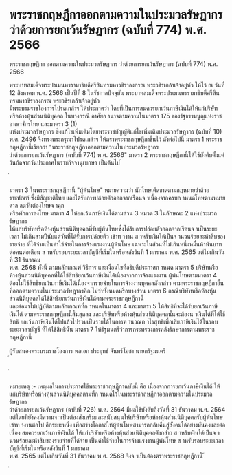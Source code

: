 
# พระราชกฤษฎีกาออกตามความในประมวลรัษฎากร ว่าด้วยการยกเว้นรัษฎากร (ฉบับที่ 774) พ.ศ. 2566
      
      

      
      

 
 
พระราชกฤษฎีกา 
ออกตามความในประมวลรัษฎากร 
ว่าด้วยการยกเว้นรัษฎากร  (ฉบับที่  774) 
พ.ศ.  2566 
 
 
พระบาทสมเด็จพระปรเมนทรรามาธิบดีศรีสินทรมหาวชิราลงกรณ 
พระวชิรเกล้าเจ้าอยู่หัว 
ให้ไว้  ณ  วันที่  12  สิงหาคม  พ.ศ.  2566 
เป็นปีที่  8  ในรัชกาลปัจจุบัน 
พระบาทสมเด็จพระปรเมนทรรามาธิบดีศรีสินทรมหาวชิราลงกรณ  พระวชิรเกล้าเจ้าอยู่หัว   
มีพระบรมราชโองการโปรดเกล้าฯ  ให้ประกาศว่า 
โดยที่เป็นการสมควรยกเว้นภาษีเงินได้ให้แก่บริษัทหรือห้างหุ้นส่วนนิติบุคคล  ในบางกรณี 
อาศัยอ านาจตามความในมาตรา  175  ของรัฐธรรมนูญแห่งราชอาณาจักรไทย  และมาตรา  3  (1)   
แห่งประมวลรัษฎากร  ซึ่งแก้ไขเพิ่มเติมโดยพระราชบัญญัติแก้ไขเพิ่มเติมประมวลรัษฎากร  (ฉบับที่  10)   
พ.ศ.  2496  จึงทรงพระกรุณาโปรดเกล้าฯ  ให้ตราพระราชกฤษฎีกาขึ้นไว้  ดังต่อไปนี้ 
มาตรา 1 พระราชกฤษฎีกานี้เรียกว่า  "พระราชกฤษฎีกาออกตามความในประมวลรัษฎากร   
ว่าด้วยการยกเว้นรัษฎากร  (ฉบับที่  774)  พ.ศ.  2566" 
มาตรา 2 พระราชกฤษฎีกานี้ให้ใช้บังคับตั้งแต่วันถัดจากวันประกาศในราชกิจจานุเบกษา 
เป็นต้นไป 
้
 
่
 

มาตรา 3 ในพระราชกฤษฎีกานี้ 
"ผู้พ้นโทษ"  หมายความว่า  นักโทษเด็ดขาดตามกฎหมายว่าด้วยราชทัณฑ์  ซึ่งมีสัญชาติไทย 
และได้รับการปล่อยตัวออกจากเรือนจ าเนื่องจากครบก าหนดโทษตามหมายศาล  ลดวันต้องโทษจ าคุก   
หรือพักการลงโทษ 
มาตรา 4 ให้ยกเว้นภาษีเงินได้ตามส่วน  3  หมวด  3  ในลักษณะ  2  แห่งประมวลรัษฎากร   
ให้แก่บริษัทหรือห้างหุ้นส่วนนิติบุคคลที่รับผู้พ้นโทษซึ่งได้รับการปล่อยตัวออกจากเรือนจ าเป็นระยะเวลา 
ไม่เกินสามปีนับแต่วันที่ได้รับการปล่อยตัว  เข้าท างาน  ส าหรับเงินได้เป็นจ านวนร้อยละห้าสิบของรายจ่าย 
ที่ได้จ่ายเป็นค่าใช้จ่ายในการจ้างแรงงานผู้พ้นโทษ  เฉพาะในส่วนที่ไม่เกินหนึ่งหมื่นห้าพันบาทต่อคนต่อเดือน 
ส าหรับรอบระยะเวลาบัญชีที่เริ่มในหรือหลังวันที่  1  มกราคม  พ.ศ.  2565  แต่ไม่เกินวันที่  31  ธันวาคม   
พ.ศ.  2568  ทั้งนี้  ตามหลักเกณฑ์  วิธีการ  และเงื่อนไขที่อธิบดีประกาศก าหนด 
มาตรา 5 บริษัทหรือห้างหุ้นส่วนนิติบุคคลที่ได้ใช้สิทธิยกเว้นภาษีเงินได้เนื่องจากการจ้างแรงงาน 
ผู้พ้นโทษตามมาตรา  4  ต้องไม่ใช้สิทธิยกเว้นภาษีเงินได้เนื่องจากรายจ่ายในการจ้างงานบุคคลดังกล่าว 
ตามพระราชกฤษฎีกาอื่นที่ออกตามความในประมวลรัษฎากรอีก  ไม่ว่าทั้งหมดหรือบางส่วน 
มาตรา 6 กรณีบริษัทหรือห้างหุ้นส่วนนิติบุคคลได้ใช้สิทธิยกเว้นภาษีเงินได้ตามพระราชกฤษฎีกานี้   
และต่อมาไม่ปฏิบัติตามหลักเกณฑ์ที่ก าหนดในมาตรา  4  และมาตรา  5  ให้สิทธิที่จะได้รับยกเว้นภาษีเงินได้ 
ตามพระราชกฤษฎีกานี้สิ้นสุดลง  และบริษัทหรือห้างหุ้นส่วนนิติบุคคลนั้นจะต้องน าเงินได้ที่ได้ใช้สิทธิ
ยกเว้นภาษีเงินได้ไปแล้วไปรวมเป็นรายได้ในการค านวณก าไรสุทธิเพื่อเสียภาษีเงินได้ในรอบระยะเวลาบัญชี 
ที่ได้ใช้สิทธินั้น 
มาตรา 7 ให้รัฐมนตรีว่าการกระทรวงการคลังรักษาการตามพระราชกฤษฎีกานี้ 
 
ผู้รับสนองพระบรมราชโองการ 
พลเอก ประยุทธ์  จันทร์โอชา 
นายกรัฐมนตรี  
้
 
่
 

หมายเหตุ  :-  เหตุผลในการประกาศใช้พระราชกฤษฎีกาฉบับนี้  คือ  เนื่องจากการยกเว้นภาษีเงินได้ 
ให้แก่บริษัทหรือห้างหุ้นส่วนนิติบุคคลตามที่ก าหนดไว้ในพระราชกฤษฎีกาออกตามความในประมวลรัษฎากร   
ว่าด้วยการยกเว้นรัษฎากร  (ฉบับที่  726)  พ.ศ.  2564  มีผลใช้บังคับถึงวันที่  31  ธันวาคม  พ.ศ.  2564   
แต่โดยที่ยังคงมีความจ าเป็นต้องส่งเสริมและสนับสนุนให้บริษัทหรือห้างหุ้นส่วนนิติบุคคลรับผู้พ้นโทษเข้าท างานต่อไป 
อีกระยะหนึ่ง  เพื่อสร้างโอกาสให้ผู้พ้นโทษสามารถกลับคืนสู่สังคมได้อย่างมั่นคงและต่อเนื่อง  สมควรยกเว้นภาษีเงินได้ 
ให้แก่บริษัทหรือห้างหุ้นส่วนนิติบุคคลดังกล่าว  ส าหรับเงินได้เป็นจ านวนร้อยละห้าสิบของรายจ่ายที่ได้จ่าย 
เป็นค่าใช้จ่ายในการจ้างแรงงานผู้พ้นโทษ  ส าหรับรอบระยะเวลาบัญชีที่เริ่มในหรือหลังวันที่  1  มกราคม   
พ.ศ.  2565  แต่ไม่เกินวันที่  31  ธันวาคม  พ.ศ.  2568  จึงจ าเป็นต้องตราพระราชกฤษฎีกานี้ 
้
 
่
 